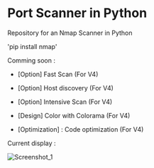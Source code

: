 
# Port Scanner in Python
Repository for an Nmap Scanner in Python

'pip install nmap'

Comming soon :

- [Option] Fast Scan (For V4)
- [Option] Host discovery (For V4)
- [Option] Intensive Scan (For V4)

- [Design] Color with Colorama (For V4)
- [Optimization] : Code optimization (For V4)

Current display : 

![Screenshot_1](https://user-images.githubusercontent.com/85348372/120906827-f97de380-c65c-11eb-9642-1640665410a9.png)
